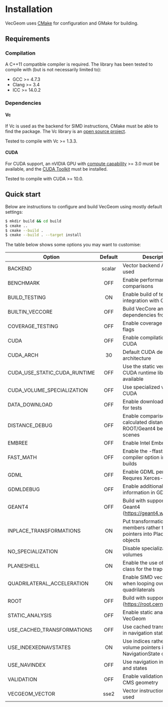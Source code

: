 # Installation

VecGeom uses [CMake](http://www.cmake.org/) for configuration and GMake for building.

## Requirements

### Compilation

A C++11 compatible compiler is required.
The library has been tested to compile with (but is not necessarily limited to):

- GCC >= 4.7.3
- Clang >= 3.4
- ICC >= 14.0.2

### Dependencies

#### Vc

If Vc is used as the backend for SIMD instructions, CMake must be able to find the package.
The Vc library is an [open source project](https://github.com/VcDevel/Vc).

Tested to compile with Vc >= 1.3.3.

#### CUDA

For CUDA support, an nVIDIA GPU with [compute capability](http://en.wikipedia.org/wiki/CUDA#Supported_GPUs) >= 3.0 must be available,
and the [CUDA Toolkit](https://developer.nvidia.com/cuda-downloads) must be installed.

Tested to compile with CUDA >= 10.0.

Quick start
-----------

Below are instructions to configure and build VecGeom using mostly default settings:

```sh
$ mkdir build && cd build
$ cmake ..
$ cmake --build .
$ cmake --build . --target install
```

The table below shows some options you may want to customise:

|Option|Default|Description|
|------|:-----:|-----------|
|BACKEND|scalar|Vector backend API to be used|
|BENCHMARK|OFF|Enable performance comparisons|
|BUILD_TESTING|ON|Enable build of tests and integration with CTest|
|BUILTIN_VECCORE|OFF|Build VecCore and its dependencies from source|
|COVERAGE_TESTING|OFF|Enable coverage testing flags|
|CUDA|OFF|Enable compilation for CUDA|
|CUDA_ARCH|30|Default CUDA device architecture|
|CUDA_USE_STATIC_CUDA_RUNTIME|OFF|Use the static version of the CUDA runtime library if available|
|CUDA_VOLUME_SPECIALIZATION|OFF|Use specialized volumes for CUDA|
|DATA_DOWNLOAD|OFF|Enable downloading of data for tests|
|DISTANCE_DEBUG|OFF|Enable comparison of calculated distances againt ROOT/Geant4 behind the scenes|
|EMBREE|OFF|Enable Intel Embree|
|FAST_MATH|OFF|Enable the -ffast-math compiler option in Release builds|
|GDML|OFF|Enable GDML persistency. Requres Xerces-C|
|GDMLDEBUG|OFF|Enable additional debug information in GDML module|
|GEANT4|OFF|Build with support for Geant4 (https://geant4.web.cern.ch)|
|INPLACE_TRANSFORMATIONS|ON|Put transformation as members rather than pointers into PlacedVolume objects|
|NO_SPECIALIZATION|ON|Disable specialization of volumes|
|PLANESHELL|ON|Enable the use of PlaneShell class for the trapezoid|
|QUADRILATERAL_ACCELERATION|ON|Enable SIMD vectorization when looping over quadrilaterals|
|ROOT|OFF|Build with support for ROOT (https://root.cern)|
|STATIC_ANALYSIS|OFF|Enable static analysis on VecGeom|
|USE_CACHED_TRANSFORMATIONS|OFF|Use cached transformations in navigation states|
|USE_INDEXEDNAVSTATES|ON|Use indices rather than volume pointers in NavigationState objects|
|USE_NAVINDEX|OFF|Use navigation index table and states|
|VALIDATION|OFF|Enable validation tests from CMS geometry|
|VECGEOM_VECTOR|sse2|Vector instruction set to be used|
